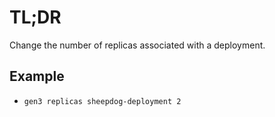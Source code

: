 # TL;DR

Change the number of replicas associated with a deployment.

## Example

* `gen3 replicas sheepdog-deployment 2`
